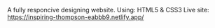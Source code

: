 A fully responcive designing website.
Using: HTML5 & CSS3
Live site: https://inspiring-thompson-eabbb9.netlify.app/
